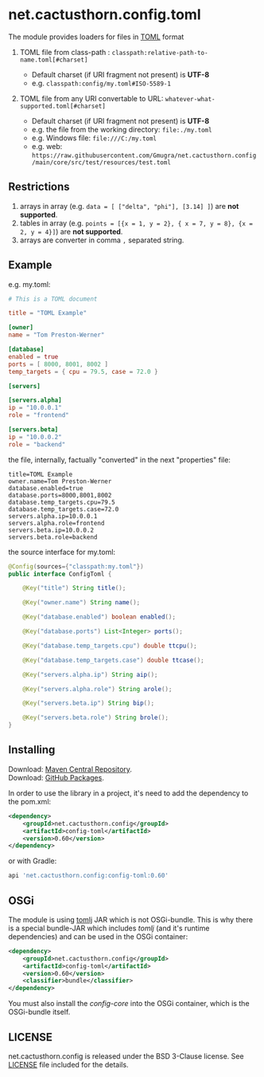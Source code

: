 # net.cactusthorn.config.toml
The module provides loaders for files in [TOML](https://toml.io) format

1.  TOML file from class-path : `classpath:relative-path-to-name.toml[#charset]`
    -   Default charset (if URI fragment not present) is **UTF-8**
    -   e.g. `classpath:config/my.toml#ISO-5589-1`

2.  TOML file from any URI convertable to URL: `whatever-what-supported.toml[#charset]`
    -   Default charset (if URI fragment not present) is **UTF-8**
    -   e.g. the file from the working directory: `file:./my.toml`
    -   e.g. Windows file: `file:///C:/my.toml`
    -   e.g. web: `https://raw.githubusercontent.com/Gmugra/net.cactusthorn.config/main/core/src/test/resources/test.toml`

## Restrictions
1.  arrays in array (e.g. `data = [ ["delta", "phi"], [3.14] ]`) are **not supported**.
2.  tables in array (e.g. `points = [{x = 1, y = 2}, { x = 7, y = 8}, {x = 2, y = 4}]`) are **not supported**.
3.  arrays are converter in comma `,` separated string.

## Example
e.g. 
my.toml:
```toml
# This is a TOML document

title = "TOML Example"

[owner]
name = "Tom Preston-Werner"

[database]
enabled = true
ports = [ 8000, 8001, 8002 ]
temp_targets = { cpu = 79.5, case = 72.0 }

[servers]

[servers.alpha]
ip = "10.0.0.1"
role = "frontend"

[servers.beta]
ip = "10.0.0.2"
role = "backend"
```
the file, internally, factually "converted" in the next "properties" file:
```properties
title=TOML Example
owner.name=Tom Preston-Werner
database.enabled=true
database.ports=8000,8001,8002
database.temp_targets.cpu=79.5
database.temp_targets.case=72.0
servers.alpha.ip=10.0.0.1
servers.alpha.role=frontend
servers.beta.ip=10.0.0.2
servers.beta.role=backend
```
the source interface for my.toml:
```java
@Config(sources={"classpath:my.toml"})
public interface ConfigToml {

    @Key("title") String title();

    @Key("owner.name") String name();

    @Key("database.enabled") boolean enabled();

    @Key("database.ports") List<Integer> ports();

    @Key("database.temp_targets.cpu") double ttcpu();

    @Key("database.temp_targets.case") double ttcase();

    @Key("servers.alpha.ip") String aip();

    @Key("servers.alpha.role") String arole();

    @Key("servers.beta.ip") String bip();

    @Key("servers.beta.role") String brole();
}
```

## Installing
Download: [Maven Central Repository](https://search.maven.org/search?q=g:net.cactusthorn.config).   
Download: [GitHub Packages](https://github.com/Gmugra?tab=packages&repo_name=net.cactusthorn.config).

In order to use the library in a project, it's need to add the dependency to the pom.xml:
```xml
<dependency>
    <groupId>net.cactusthorn.config</groupId>
    <artifactId>config-toml</artifactId>
    <version>0.60</version>
</dependency>
```
or with Gradle:
```groovy
api 'net.cactusthorn.config:config-toml:0.60'
```

## OSGi
The module is using [tomlj](https://github.com/tomlj/tomlj) JAR which is not OSGi-bundle.
This is why there is a special bundle-JAR which includes *tomlj* (and it's runtime dependencies) and can be used in the OSGi container:
```xml
<dependency>
    <groupId>net.cactusthorn.config</groupId>
    <artifactId>config-toml</artifactId>
    <version>0.60</version>
    <classifier>bundle</classifier>
</dependency>
```
You must also install the *config-core* into the OSGi container, which is the OSGi-bundle itself.

## LICENSE
net.cactusthorn.config is released under the BSD 3-Clause license. See [LICENSE](https://github.com/Gmugra/net.cactusthorn.config/blob/main/LICENSE) file included for the details.

